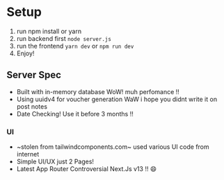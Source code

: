 # Setup

1. run npm install or yarn
2. run backend first `node server.js`
3. run the frontend `yarn dev` or `npm run dev`
4. Enjoy!


## Server Spec

- Built with in-memory database WoW! muh perfomance !!
- Using uuidv4 for voucher generation WaW i hope you didnt write it on post notes
- Date Checking! Use it before 3 months !!


### UI

- ~stolen from tailwindcomponents.com~ used various UI code from internet
- Simple UI/UX just 2 Pages!
- Latest App Router Controversial Next.Js v13 !! :smile: